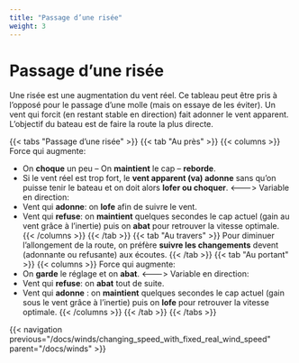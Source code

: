 ```yaml
---
title: "Passage d’une risée"
weight: 3
---
```

# Passage d’une risée

Une risée est une augmentation du vent réel. Ce tableau peut être pris à l’opposé pour le passage d’une molle (mais on essaye de les éviter). Un vent qui forcit (en restant stable en direction) fait adonner le vent apparent. L’objectif du bateau est de faire la route la plus directe.

{{< tabs "Passage d’une risée" >}}
{{< tab "Au près" >}}
{{< columns >}}
Force qui augmente: 

* On **choque** un peu – On **maintient** le cap – **reborde**.
* Si le vent réel est trop fort, le **vent apparent (va) adonne** sans qu’on puisse tenir le bateau et on doit alors **lofer ou choquer**.
<--->
Variable en direction:
* Vent qui **adonne**: on **lofe** afin de suivre le vent.
* Vent qui **refuse**: on **maintient** quelques secondes le cap actuel (gain au vent grâce à l’inertie) puis on **abat** pour retrouver la vitesse optimale.
{{< /columns >}} 
{{< /tab >}}
{{< tab "Au travers" >}}
Pour diminuer l’allongement de la route, on préfère **suivre les changements** devent (adonnante ou refusante) aux écoutes.
{{< /tab >}}
{{< tab "Au portant" >}}
{{< columns >}} 
Force qui augmente: 
* On **garde** le réglage et on **abat**.
<--->
Variable en direction:
* Vent qui **refuse**: on **abat** tout de suite.
* Vent qui **adonne** : on **maintient** quelques secondes le cap actuel (gain sous le vent grâce à l’inertie) puis on **lofe** pour retrouver la vitesse optimale.
{{< /columns >}} 
{{< /tab >}}
{{< /tabs >}}

{{< navigation previous="/docs/winds/changing_speed_with_fixed_real_wind_speed" parent="/docs/winds" >}}
